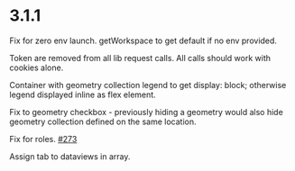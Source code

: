 # 3.1.1

Fix for zero env launch. getWorkspace to get default if no env provided.

Token are removed from all lib request calls. All calls should work with cookies alone.

Container with geometry collection legend to get display: block; otherwise legend displayed inline as flex element.

Fix to geometry checkbox - previously hiding a geometry would also hide geometry collection defined on the same location.

Fix for roles. [#273](https://github.com/GEOLYTIX/xyz/issues/273)

Assign tab to dataviews in array.